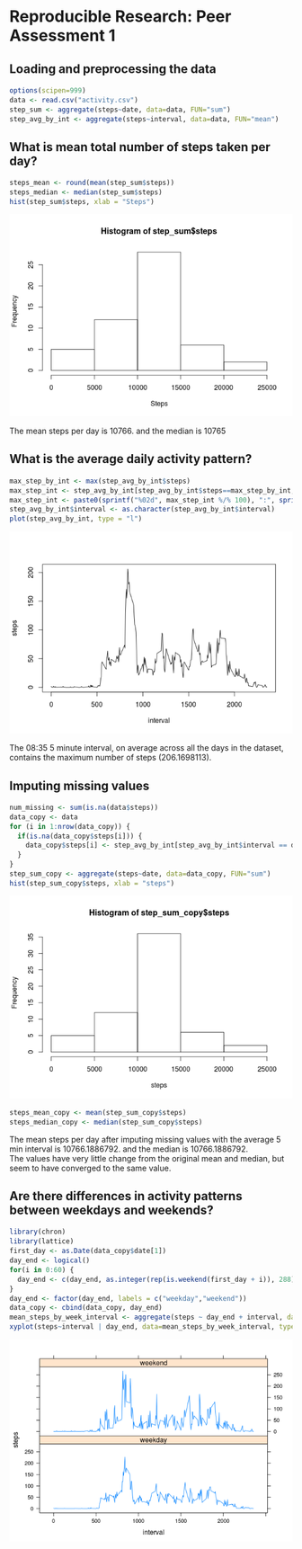 # Reproducible Research: Peer Assessment 1


## Loading and preprocessing the data

```r
options(scipen=999)
data <- read.csv("activity.csv")
step_sum <- aggregate(steps~date, data=data, FUN="sum")
step_avg_by_int <- aggregate(steps~interval, data=data, FUN="mean")
```


## What is mean total number of steps taken per day?

```r
steps_mean <- round(mean(step_sum$steps))
steps_median <- median(step_sum$steps)
hist(step_sum$steps, xlab = "Steps")
```

![](PA1_template_files/figure-html/mean-median-1.png) 

The mean steps per day is 10766. and the median is 10765  

## What is the average daily activity pattern?

```r
max_step_by_int <- max(step_avg_by_int$steps)
max_step_int <- step_avg_by_int[step_avg_by_int$steps==max_step_by_int,]$interval
max_step_int <- paste0(sprintf("%02d", max_step_int %/% 100), ":", sprintf("%02d", max_step_int %%100))
step_avg_by_int$interval <- as.character(step_avg_by_int$interval)
plot(step_avg_by_int, type = "l")
```

![](PA1_template_files/figure-html/average-daily-activity-pattern-1.png) 

The 08:35 5 minute interval, on average across all the days in the dataset, contains the maximum number of steps (206.1698113).  

## Imputing missing values

```r
num_missing <- sum(is.na(data$steps))
data_copy <- data
for (i in 1:nrow(data_copy)) {
  if(is.na(data_copy$steps[i])) {
    data_copy$steps[i] <- step_avg_by_int[step_avg_by_int$interval == data_copy$interval[i],]$steps
  }
}
step_sum_copy <- aggregate(steps~date, data=data_copy, FUN="sum")
hist(step_sum_copy$steps, xlab = "steps")
```

![](PA1_template_files/figure-html/missing-values-1.png) 

```r
steps_mean_copy <- mean(step_sum_copy$steps)
steps_median_copy <- median(step_sum_copy$steps)
```

The mean steps per day after imputing missing values with the average 5 min interval is 10766.1886792. and the median is 10766.1886792.  
The values have very little change from the original mean and median, but seem to have converged to the same value.  

## Are there differences in activity patterns between weekdays and weekends?

```r
library(chron)
library(lattice)
first_day <- as.Date(data_copy$date[1])
day_end <- logical()
for(i in 0:60) {
  day_end <- c(day_end, as.integer(rep(is.weekend(first_day + i)), 288))
}
day_end <- factor(day_end, labels = c("weekday","weekend"))
data_copy <- cbind(data_copy, day_end)
mean_steps_by_week_interval <- aggregate(steps ~ day_end + interval, data=data_copy, FUN="mean")
xyplot(steps~interval | day_end, data=mean_steps_by_week_interval, type='l', layout=c(1,2))
```

![](PA1_template_files/figure-html/weekdays-vs-weekends-1.png) 
